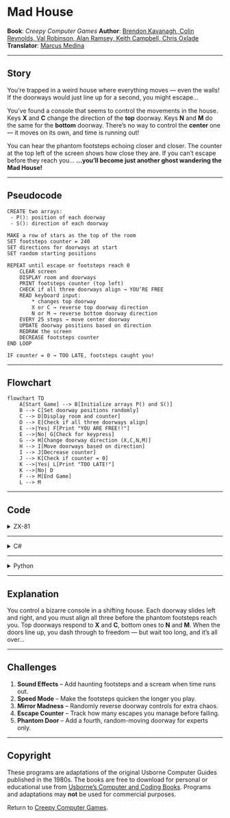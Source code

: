 # Mad House

**Book**: _Creepy Computer Games_
**Author**: [Brendon Kavanagh, Colin Reynolds, Val Robinson, Alan Ramsey, Keith Campbell, Chris Oxlade](https://github.com/marcusjobb/UsborneBooks)
**Translator**: [Marcus Medina](http://marcusmedina.pro)

---

## Story

You’re trapped in a weird house where everything moves — even the walls!
If the doorways would just line up for a second, you might escape…

You’ve found a console that seems to control the movements in the house.
Keys **X** and **C** change the direction of the **top** doorway.
Keys **N** and **M** do the same for the **bottom** doorway.
There’s no way to control the **center** one — it moves on its own, and time is running out!

You can hear the phantom footsteps echoing closer and closer.
The counter at the top left of the screen shows how close they are.
If you can’t escape before they reach you...
**...you’ll become just another ghost wandering the Mad House!**

---

## Pseudocode

```plaintext
CREATE two arrays:
 - P(): position of each doorway
 - S(): direction of each doorway

MAKE a row of stars as the top of the room
SET footsteps counter = 240
SET directions for doorways at start
SET random starting positions

REPEAT until escape or footsteps reach 0
    CLEAR screen
    DISPLAY room and doorways
    PRINT footsteps counter (top left)
    CHECK if all three doorways align → YOU’RE FREE
    READ keyboard input:
        * changes top doorway
        X or C → reverse top doorway direction
        N or M → reverse bottom doorway direction
    EVERY 25 steps → move center doorway
    UPDATE doorway positions based on direction
    REDRAW the screen
    DECREASE footsteps counter
END LOOP

IF counter = 0 → TOO LATE, footsteps caught you!
```

---

## Flowchart

```mermaid
flowchart TD
    A[Start Game] --> B[Initialize arrays P() and S()]
    B --> C[Set doorway positions randomly]
    C --> D[Display room and counter]
    D --> E[Check if all three doorways align]
    E -->|Yes| F[Print "YOU ARE FREE!!"]
    E -->|No| G[Check for keypress]
    G --> H[Change doorway direction (X,C,N,M)]
    H --> I[Move doorways based on direction]
    I --> J[Decrease counter]
    J --> K[Check if counter = 0]
    K -->|Yes| L[Print "TOO LATE!"]
    K -->|No| D
    F --> M[End Game]
    L --> M
```

---

## Code

<details>
<summary>ZX-81</summary>

```basic
10 DIM P(3)
20 DIM S(3)
30 CLS
40 PRINT "MAD HOUSE"
50 LET L$=""
60 LET W=31
70 FOR I=1 TO W
80 LET L$=L$+"*"
90 NEXT I
100 LET CT=240
110 LET S(1)=1
120 LET S(3)=-1
130 FOR I=1 TO 3
140 LET P(I)=INT(RND*(W-4)+1)
150 NEXT I
160 CLS
170 FOR I=5 TO 15 STEP 5
180 PRINT AT I,0;L$
190 PRINT AT I,P(I)/5;"> <"
200 NEXT I
210 PRINT AT 0,0;CT;" "
220 IF CT<0 THEN GOTO 450
230 IF P(1)=P(2) AND P(2)=P(3) THEN GOTO 390
240 LET Z$=INKEY$
250 IF Z$="" THEN GOTO 300
260 IF Z$="X" THEN LET S(1)=-1
270 IF Z$="C" THEN LET S(1)=1
280 IF Z$="N" THEN LET S(3)=-1
290 IF Z$="M" THEN LET S(3)=1
300 IF CT/25=INT(CT/25) THEN LET P(2)=P(2)+INT(RND(1)*20)-10
310 LET CT=CT-1
320 LET P(1)=P(1)+S(1)
330 LET P(3)=P(3)+S(3)
340 FOR I=1 TO 3
350 IF P(I)<1 THEN LET P(I)=1
360 IF P(I)>(W-4) THEN LET P(I)=W-4
370 NEXT I
380 GOTO 170
390 LET P(1)=P(1)+1
400 FOR I=1 TO 15
410 PRINT AT I, L; "M"
420 NEXT I
430 PRINT "YOU ARE FREE!!"
440 STOP
450 PRINT "TOO LATE! THE FOOTSTEPS HAVE STOPPED."
460 PRINT "ARGHHHHH!!!!"
470 STOP
```

</details>

---

<details>
<summary>C#</summary>

```csharp
using System;
using System.Threading;

class MadHouse
{
    static void Main()
    {
        const int width = 31;
        int[] P = new int[3];
        int[] S = { 1, 0, -1 };
        Random rnd = new Random();
        int counter = 240;

        for (int i = 0; i < 3; i++)
            P[i] = rnd.Next(1, width - 4);

        while (counter > 0)
        {
            Console.Clear();
            Console.WriteLine($"Footsteps: {counter}");
            for (int i = 0; i < 3; i++)
            {
                string line = new string('*', width);
                line = line.Remove(P[i], 3).Insert(P[i], "> <");
                Console.WriteLine(line);
                Console.WriteLine();
            }

            if (P[0] == P[1] && P[1] == P[2])
            {
                Console.WriteLine("\nYOU ARE FREE!!");
                return;
            }

            if (Console.KeyAvailable)
            {
                var key = Console.ReadKey(true).Key;
                if (key == ConsoleKey.X) S[0] = -1;
                if (key == ConsoleKey.C) S[0] = 1;
                if (key == ConsoleKey.N) S[2] = -1;
                if (key == ConsoleKey.M) S[2] = 1;
            }

            if (counter % 25 == 0)
                P[1] += rnd.Next(-10, 11);

            for (int i = 0; i < 3; i++)
            {
                P[i] += S[i];
                if (P[i] < 1) P[i] = 1;
                if (P[i] > width - 4) P[i] = width - 4;
            }

            Thread.Sleep(50);
            counter--;
        }

        Console.WriteLine("\nTOO LATE! The footsteps have stopped...");
        Console.WriteLine("ARGHHHHHH!!!!");
    }
}
```

</details>

---

<details>
<summary>Python</summary>

```python
import random
import os
import time
import msvcrt

def mad_house():
    width = 31
    positions = [random.randint(1, width - 4) for _ in range(3)]
    directions = [1, 0, -1]
    counter = 240

    while counter > 0:
        os.system("cls" if os.name == "nt" else "clear")
        print(f"Footsteps: {counter}\n")
        for p in positions:
            line = list("*" * width)
            line[p:p+3] = [">", " ", "<"]
            print("".join(line))
            print()

        if positions[0] == positions[1] == positions[2]:
            print("\nYOU ARE FREE!!")
            return

        if msvcrt.kbhit():
            key = msvcrt.getwch().upper()
            if key == "X": directions[0] = -1
            if key == "C": directions[0] = 1
            if key == "N": directions[2] = -1
            if key == "M": directions[2] = 1

        if counter % 25 == 0:
            positions[1] += random.randint(-10, 10)

        for i in range(3):
            positions[i] += directions[i]
            positions[i] = max(1, min(width - 4, positions[i]))

        counter -= 1
        time.sleep(0.05)

    print("\nTOO LATE! The footsteps have stopped.")
    print("ARGHHHHHH!!!!")

if __name__ == "__main__":
    mad_house()
```

</details>

---

## Explanation

You control a bizarre console in a shifting house.
Each doorway slides left and right, and you must align all three before the phantom footsteps reach you.
Top doorways respond to **X** and **C**, bottom ones to **N** and **M**.
When the doors line up, you dash through to freedom — but wait too long, and it’s all over...

---

## Challenges

1. **Sound Effects** – Add haunting footsteps and a scream when time runs out.
2. **Speed Mode** – Make the footsteps quicken the longer you play.
3. **Mirror Madness** – Randomly reverse doorway controls for extra chaos.
4. **Escape Counter** – Track how many escapes you manage before failing.
5. **Phantom Door** – Add a fourth, random-moving doorway for experts only.

---

## Copyright

These programs are adaptations of the original Usborne Computer Guides published in the 1980s.
The books are free to download for personal or educational use from
[Usborne’s Computer and Coding Books](https://usborne.com/row/books/computer-and-coding-books).
Programs and adaptations may **not** be used for commercial purposes.

Return to [Creepy Computer Games](./readme.md).
